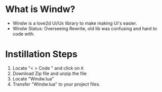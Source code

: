 # What is Windw?
* Windw is a love2d Ui/Ux library to make making Ui's easier.
* Windw Status: Overseeing Rewrite, old lib was confusing and hard to code with.

# Instillation Steps

1. Locate "< > Code " and click on it
2. Download Zip file and unzip the file
3. Locate "Windw.lua"
4. Transfer "Windw.lua" to your project files.
